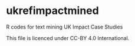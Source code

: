 # ukrefimpactmined
R codes for text mining UK Impact Case Studies


This file is licenced under CC-BY 4.0 International.
